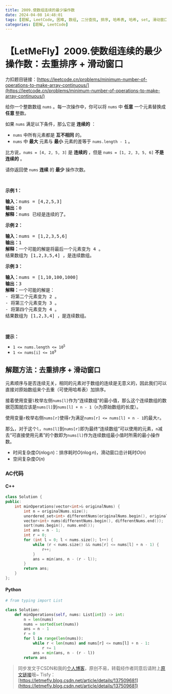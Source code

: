 ```yaml
---
title: 2009.使数组连续的最少操作数
date: 2024-04-08 14:48:01
tags: [题解, LeetCode, 困难, 数组, 二分查找, 排序, 哈希表, 哈希, set, 滑动窗口, 双指针]
categories: [题解, LeetCode]
---
```


# 【LetMeFly】2009.使数组连续的最少操作数：去重排序 + 滑动窗口

力扣题目链接：[https://leetcode.cn/problems/minimum-number-of-operations-to-make-array-continuous/](https://leetcode.cn/problems/minimum-number-of-operations-to-make-array-continuous/)

<p>给你一个整数数组&nbsp;<code>nums</code>&nbsp;。每一次操作中，你可以将&nbsp;<code>nums</code>&nbsp;中&nbsp;<strong>任意</strong>&nbsp;一个元素替换成 <strong>任意&nbsp;</strong>整数。</p>

<p>如果&nbsp;<code>nums</code>&nbsp;满足以下条件，那么它是 <strong>连续的</strong>&nbsp;：</p>

<ul>
	<li><code>nums</code>&nbsp;中所有元素都是 <b>互不相同</b>&nbsp;的。</li>
	<li><code>nums</code>&nbsp;中 <strong>最大</strong>&nbsp;元素与&nbsp;<strong>最小</strong>&nbsp;元素的差等于&nbsp;<code>nums.length - 1</code>&nbsp;。</li>
</ul>

<p>比方说，<code>nums = [4, 2, 5, 3]</code>&nbsp;是 <strong>连续的</strong>&nbsp;，但是&nbsp;<code>nums = [1, 2, 3, 5, 6]</code> <strong>不是连续的</strong>&nbsp;。</p>

<p>请你返回使 <code>nums</code>&nbsp;<strong>连续</strong>&nbsp;的 <strong>最少</strong>&nbsp;操作次数。</p>

<p>&nbsp;</p>

<p><strong>示例 1：</strong></p>

<pre><b>输入：</b>nums = [4,2,5,3]
<b>输出：</b>0
<b>解释：</b>nums 已经是连续的了。
</pre>

<p><strong>示例 2：</strong></p>

<pre><b>输入：</b>nums = [1,2,3,5,6]
<b>输出：</b>1
<b>解释：</b>一个可能的解是将最后一个元素变为 4 。
结果数组为 [1,2,3,5,4] ，是连续数组。
</pre>

<p><strong>示例 3：</strong></p>

<pre><b>输入：</b>nums = [1,10,100,1000]
<b>输出：</b>3
<b>解释：</b>一个可能的解是：
- 将第二个元素变为 2 。
- 将第三个元素变为 3 。
- 将第四个元素变为 4 。
结果数组为 [1,2,3,4] ，是连续数组。
</pre>

<p>&nbsp;</p>

<p><strong>提示：</strong></p>

<ul>
	<li><code>1 &lt;= nums.length &lt;= 10<sup>5</sup></code></li>
	<li><code>1 &lt;= nums[i] &lt;= 10<sup>9</sup></code></li>
</ul>


    
## 解题方法：去重排序 + 滑动窗口

元素顺序与是否连续无关，相同的元素对于数组的连续是无意义的，因此我们可以直接对原始数组来个去重（可使用哈希表）加排序。

接着使用变量```l```枚举左侧```nums[l]```作为“连续数组”的最小值，那么这个连续数组的数据范围就应该是```nums[l]```到```nums[l] + n - 1```（```n```为原始数组的长度）。

使用变量```r```枚举右侧```nums[r]```使得```r```为满足```nums[r] <= nums[l] + n - 1```的最大```r```。

那么，对于这个```l```，```nums[l]```到```nums[r]```即为最终“连续数组”可以使用的元素，```n```减去“可直接使用元素”的个数即为```nums[l]```作为连续数组最小值时所需的最小操作数。

+ 时间复杂度$O(n\log n)$：排序耗时$O(n\log n)$，滑动窗口总计耗时$O(n)$
+ 空间复杂度$O(n)$

### AC代码

#### C++

```cpp
class Solution {
public:
    int minOperations(vector<int>& originalNums) {
        int n = originalNums.size();
        unordered_set<int> differentNums(originalNums.begin(), originalNums.end());
        vector<int> nums(differentNums.begin(), differentNums.end());
        sort(nums.begin(), nums.end());
        int ans = n - 1;
        int r = 0;
        for (int l = 0; l < nums.size(); l++) {
            while (r < nums.size() && nums[r] <= nums[l] + n - 1) {
                r++;
            }
            ans = min(ans, n - (r - l));
        }
        return ans;
    }
};
```

#### Python

```python
# from typing import List

class Solution:
    def minOperations(self, nums: List[int]) -> int:
        n = len(nums)
        nums = sorted(set(nums))
        ans = n - 1
        r = 0
        for l in range(len(nums)):
            while r < len(nums) and nums[r] <= nums[l] + n - 1:
                r += 1
            ans = min(ans, n - (r - l))
        return ans
```

> 同步发文于CSDN和我的[个人博客](https://blog.letmefly.xyz/)，原创不易，转载经作者同意后请附上[原文链接](https://blog.letmefly.xyz/2024/04/08/LeetCode%202009.%E4%BD%BF%E6%95%B0%E7%BB%84%E8%BF%9E%E7%BB%AD%E7%9A%84%E6%9C%80%E5%B0%91%E6%93%8D%E4%BD%9C%E6%95%B0/)哦~
> Tisfy：[https://letmefly.blog.csdn.net/article/details/137509681](https://letmefly.blog.csdn.net/article/details/137509681)
